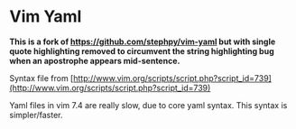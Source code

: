 Vim Yaml
========

**This is a fork of https://github.com/stephpy/vim-yaml but with single quote highlighting removed to circumvent the string highlighting bug when an apostrophe appears mid-sentence.**

Syntax file from [http://www.vim.org/scripts/script.php?script_id=739](http://www.vim.org/scripts/script.php?script_id=739)

Yaml files in vim 7.4 are really slow, due to core yaml syntax. This syntax is simpler/faster.
